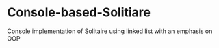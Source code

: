# Console-based-Solitiare
Console implementation of Solitaire using linked list with an emphasis on OOP 
